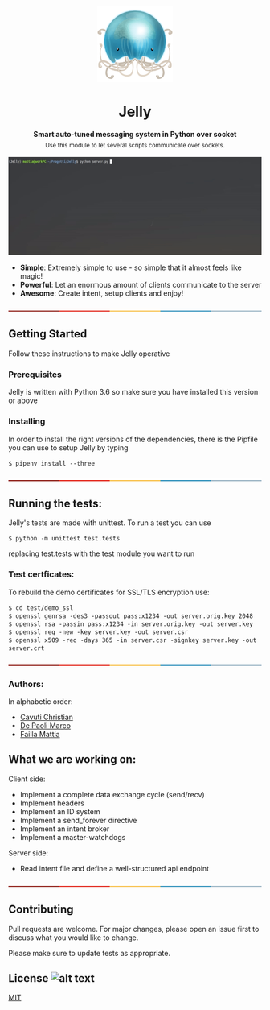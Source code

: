 <p align="center">
  <img src="https://raw.githubusercontent.com/MattiaFailla/Jelly/master/docs/img/Jelly-icon.png" alt="Logo" width="150" height="150" />
</p>
<h1 align="center">Jelly</h1>
<p align="center">
  <b>Smart auto-tuned messaging system in Python over socket</b></br>
  <sub>Use this module to let several scripts communicate over sockets.<sub>
</p>


<p align="center">
  <img src="https://raw.githubusercontent.com/MattiaFailla/Jelly/master/docs/img/jellyserver.gif" alt="Demo-server" width="800" />
</p>

* **Simple**: Extremely simple to use - so simple that it almost feels like magic!
* **Powerful**: Let an enormous amount of clients communicate to the server
* **Awesome**: Create intent, setup clients and enjoy!

[![-----------------------------------------------------](https://raw.githubusercontent.com/MattiaFailla/Jelly/master/docs/img/colored.png)](#getting-started)

## Getting Started
Follow these instructions to make Jelly operative

### Prerequisites
Jelly is written with Python 3.6 so make sure you have installed this version or above

### Installing
In order to install the right versions of the dependencies, there is the Pipfile you can use to setup Jelly by typing

```
$ pipenv install --three
```

[![-----------------------------------------------------](https://raw.githubusercontent.com/MattiaFailla/Jelly/master/docs/img/colored.png)](#tests)
## Running the tests:
Jelly's tests are made with unittest. To run a test you can use

```
$ python -m unittest test.tests
```
replacing test.tests with the test module you want to run

### Test certficates:

To rebuild the demo certificates for SSL/TLS encryption use:

```
$ cd test/demo_ssl
$ openssl genrsa -des3 -passout pass:x1234 -out server.orig.key 2048
$ openssl rsa -passin pass:x1234 -in server.orig.key -out server.key
$ openssl req -new -key server.key -out server.csr
$ openssl x509 -req -days 365 -in server.csr -signkey server.key -out server.crt
```

[![-----------------------------------------------------](https://raw.githubusercontent.com/MattiaFailla/Jelly/master/docs/img/colored.png)](#info)
### Authors:
In alphabetic order:
* [Cavuti Christian](https://github.com/Kavuti)
* [De Paoli Marco](https://github.com/depaolim)
* [Failla Mattia](https://github.com/MattiaFailla)

## What we are working on:
Client side:
* Implement a complete data exchange cycle (send/recv)
* Implement headers
* Implement an ID system
* Implement a send_forever directive
* Implement an intent broker
* Implement a master-watchdogs

Server side:
* Read intent file and define a well-structured api endpoint

[![-----------------------------------------------------](https://raw.githubusercontent.com/MattiaFailla/Jelly/master/docs/img/colored.png)](#contribute)
## Contributing
Pull requests are welcome. For major changes, please open an issue first to discuss what you would like to change.

Please make sure to update tests as appropriate.

## License ![alt text](https://img.shields.io/npm/l/express.svg)
[MIT](https://choosealicense.com/licenses/mit/)